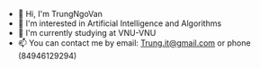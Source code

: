 - 👋 Hi, I'm TrungNgoVan
- 👀 I'm interested in Artificial Intelligence and Algorithms
- 🌱 I'm currently studying at VNU-VNU
- 📫 You can contact me by email: Trung.it@gmail.com or phone (84946129294)
